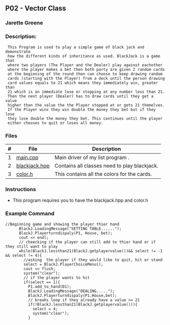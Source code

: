 ## P02 - Vector Class
### Jarette Greene
### Description: 

     This Program is used to play a simple game of black jack and demonstrate
     how the different kinds of inheritance as used. BlackJack is a game that 
     where two players (The Player and the Dealer) play against eachother
     where the player makes a bet then both party are given 2 random cards 
     at the beginning of the round then can choose to keep drawing random 
     cards (starting with the Player) from a deck until the person drawing 
     card values equals to 21 which means they immediately win, greater than 
     21 which is an immediate lose or stopping at any number less than 21. 
     Then the next player (Dealer) has to draw cards until they get a value
     higher than the value the the Player stopped at or gets 21 themelves. 
     If the Player wins they win double the money they bet but if they lose
     they lose double the money they bet. This continues until the player 
     either chooses to quit or loses all money. 

### Files

|   #   | File     | Description                      |
| :---: | -------- | -------------------------------- |
|   1   |[main.cpp](https://github.com/Jarette/2143-OOP-Greene/blob/main/Assignments/P03/main.cpp)| Main driver of my list program . |
|   2   |[blackjack.hpp](https://github.com/Jarette/2143-OOP-Greene/blob/main/Assignments/P03/blackjack.hpp)| Contains all classes need to play blackjack.|
|   3   |[color.h](https://github.com/Jarette/2143-OOP-Greene/blob/main/Assignments/P03/color.h)| This contains all the colors for the cards.|

### Instructions

- This program requires you to have the blackjack.hpp and color.h 

### Example Command
```
//Beginning game and showing the player thier hand 
      BlackJ.LoadingMessage("SETTING TABLE......");
      BlackJ.Playerturndispaly(P1, House, bet);
      cout << endl;
      // cheecking if the player can still add to thier hand or if they still want to play 
      while(BlackJ.lessthan21(BlackJ.getplayervalue())&& select != -1 && select != 4){
        //asking  the player if they would like to quit, hit or stand
        select = BlackJ.PlayerChoiceMenu();
        cout << flush;
        system("clear");
        // if the player wants to hit 
        if(select == 1){
          P1.add_to_hand(D1);
          BlackJ.LoadingMessage("DEALING.....");
          BlackJ.Playerturndispaly(P1,House,bet);
          // breaks loop if they already have a value >= 21
          if(!BlackJ.lessthan21(BlackJ.getplayervalue())){
            select = 4;
            system("clear");
          }
```

